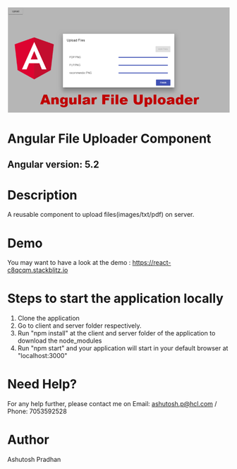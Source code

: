 ![image](https://github.com/AshuHCL/angular-file-uploader/blob/master/Angular-File-Uploader.PNG)
# Angular File Uploader Component
## Angular version: 5.2

# Description
A reusable component to upload files(images/txt/pdf) on server.

# Demo
You may want to have a look at the demo : https://react-c8qcqm.stackblitz.io

# Steps to start the application locally
1. Clone the application
2. Go to client and server folder respectively.
2. Run "npm install" at the client and server folder of the application to download the node_modules
3. Run "npm start" and your application will start in your default browser at "localhost:3000"

# Need Help?
For any help further, please contact me on Email: ashutosh.p@hcl.com / Phone: 7053592528

# Author
Ashutosh Pradhan

